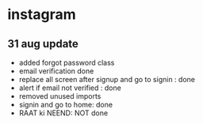 # instagram
## 31 aug update
- added forgot password class
- email verification done
- replace all screen after signup and go to signin : done
- alert if email not verified : done
- removed unused imports
- signin and go to home: done
- RAAT ki NEEND: NOT done

